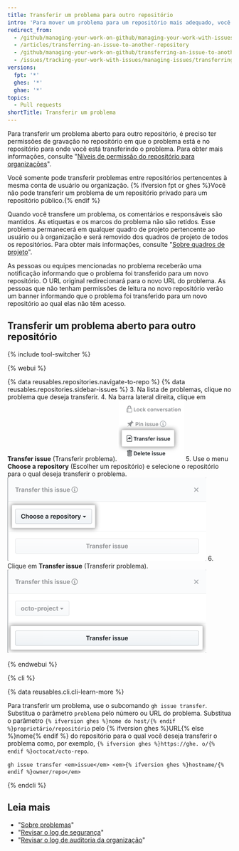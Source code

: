 ```yaml
---
title: Transferir um problema para outro repositório
intro: 'Para mover um problema para um repositório mais adequado, você pode transferir problemas abertos para outros repositórios.'
redirect_from:
  - /github/managing-your-work-on-github/managing-your-work-with-issues-and-pull-requests/transferring-an-issue-to-another-repository
  - /articles/transferring-an-issue-to-another-repository
  - /github/managing-your-work-on-github/transferring-an-issue-to-another-repository
  - /issues/tracking-your-work-with-issues/managing-issues/transferring-an-issue-to-another-repository
versions:
  fpt: '*'
  ghes: '*'
  ghae: '*'
topics:
  - Pull requests
shortTitle: Transferir um problema
---
```


Para transferir um problema aberto para outro repositório, é preciso ter permissões de gravação no repositório em que o problema está e no repositório para onde você está transferindo o problema. Para obter mais informações, consulte "[Níveis de permissão do repositório para organizações](/articles/repository-permission-levels-for-an-organization)".

Você somente pode transferir problemas entre repositórios pertencentes à mesma conta de usuário ou organização. {% ifversion fpt or ghes %}Você não pode transferir um problema de um repositório privado para um repositório público.{% endif %}

Quando você transfere um problema, os comentários e responsáveis são mantidos. As etiquetas e os marcos do problema não são retidos. Esse problema permanecerá em qualquer quadro de projeto pertencente ao usuário ou à organização e será removido dos quadros de projeto de todos os repositórios. Para obter mais informações, consulte "[Sobre quadros de projeto](/articles/about-project-boards)".

As pessoas ou equipes mencionadas no problema receberão uma notificação informando que o problema foi transferido para um novo repositório. O URL original redirecionará para o novo URL do problema. As pessoas que não tenham permissões de leitura no novo repositório verão um banner informando que o problema foi transferido para um novo repositório ao qual elas não têm acesso.

## Transferir um problema aberto para outro repositório

{% include tool-switcher %}

{% webui %}

{% data reusables.repositories.navigate-to-repo %}
{% data reusables.repositories.sidebar-issues %}
3. Na lista de problemas, clique no problema que deseja transferir.
4. Na barra lateral direita, clique em **Transfer issue** (Transferir problema). ![Botão para transferir problema](/assets/images/help/repository/transfer-issue.png)
5. Use o menu **Choose a repository** (Escolher um repositório) e selecione o repositório para o qual deseja transferir o problema. ![Seleção em Choose a repository (Escolher um repositório)](/assets/images/help/repository/choose-a-repository.png)
6. Clique em **Transfer issue** (Transferir problema). ![Botão Transfer issue (Transferir problema)](/assets/images/help/repository/transfer-issue-button.png)

{% endwebui %}

{% cli %}

{% data reusables.cli.cli-learn-more %}

Para transferir um problema, use o subcomando `gh issue transfer`. Substitua o parâmetro `problema` pelo número ou URL do problema. Substitua o parâmetro `{% ifversion ghes %}nome do host/{% endif %}proprietário/repositório` pelo {% ifversion ghes %}URL{% else %}nome{% endif %} do repositório para o qual você deseja transferir o problema como, por exemplo, `{% ifversion ghes %}https://ghe. o/{% endif %}octocat/octo-repo`.

```shell
gh issue transfer <em>issue</em> <em>{% ifversion ghes %}hostname/{% endif %}owner/repo</em>
```

{% endcli %}

## Leia mais

- "[Sobre problemas](/articles/about-issues)"
- "[Revisar o log de segurança](/articles/reviewing-your-security-log)"
- "[Revisar o log de auditoria da organização](/articles/reviewing-the-audit-log-for-your-organization)"
